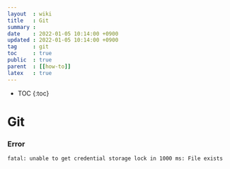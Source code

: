 ```yaml
---
layout  : wiki
title   : Git
summary :
date    : 2022-01-05 10:14:00 +0900
updated : 2022-01-05 10:14:00 +0900
tag     : git
toc     : true
public  : true
parent  : [[how-to]]
latex   : true
---
```

* TOC
  {:toc}

# Git

### Error

```shell
fatal: unable to get credential storage lock in 1000 ms: File exists
```
